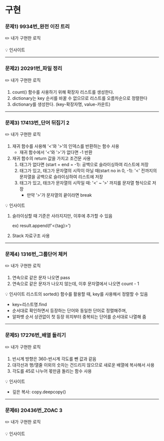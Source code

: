 # 구현

### 문제1) 9934번_완전 이진 트리
✏️ 내가 구현한 로직

💡 인사이트



---
### 문제2) 20291번_파일 정리
✏️ 내가 구현한 로직
1. count() 함수를 사용하기 위해 확장자 리스트를 생성한다.
2. dictionary는 key 순서를 바꿀 수 없으므로 리스트를 오름차순으로 정렬한다
3. dictionary를 생성한다. (key-확장자명, value-카운트)

---
### 문제3) 17413번_단어 뒤집기 2
✏️ 내가 구현한 로직
1. 재귀 함수를 사용해 '<'와 '>'의 인덱스를 반환하는 함수 사용
   - 재귀 함수에서 '<'와 '>'가 없다면 -1 반환
2. 재귀 함수의 return 값을 가지고 조건문 사용
   1. 태그가 없다면 (start = end = -1): 공백으로 슬라이싱하여 리스트에 저장
   2. 태그가 있고, 태그가 문자열의 시작이 아닐 때(start no in 0, -1): '<' 전까지의 문자열을 공백으로 슬라이싱하여 리스트에 저장
   3. 태그가 있고, 태크가 문자열의 시작일 때: '<' ~ '>' 까지를 문자열 형식으로 저장
      - 만약 '>'가 문자열의 끝이라면 break

💡 인사이트
1. 슬라이싱할 때 기준은 사라지지만, 이후에 추가할 수 있음 
   
   ex) result.append(f'<{tag}>')   
2. Stack 자료구조 사용

---

### 문제4) 1316번_그룹단어 체커
✏️ 내가 구현한 로직
1. 연속으로 같은 문자 나오면 pass
2. 연속으로 같은 문자가 나오지 않는데, 이후 문자열에서 나오면 count - 1

💡 인사이트
리스트의 sorted() 함수를 활용할 때, key를 사용해서 정렬할 수 있음
- key=리스트명.find
- 순서대로 확인하면서 등장하는 단어와 동일한 단어로 정렬해주며, 
- 알파벳 순서 상관없이 첫 등장 위치부터 중복되는 단어를 순서대로 나열해 줌 


---
### 문제5) 17276번_배열 돌리기
✏️ 내가 구현한 로직
1. 반시계 방향은 360-반시계 각도를 뺀 값과 같음
2. 대각선과 행/열줄 이외의 숫자는 건드리지 않으므로 새로운 배열에 복사해서 사용
3. 각도를 45로 나누어 몫만큼 돌리는 함수 사용

💡 인사이트
- 깊은 복사: copy.deepcopy()

---
### 문제6) 20436번_ZOAC 3
✏️ 내가 구현한 로직


💡 인사이트

